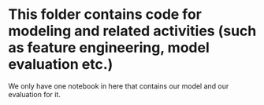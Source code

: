 # This folder contains code for modeling and related activities (such as feature engineering, model evaluation etc.)

We only have one notebook in here that contains our model and our evaluation for it.